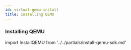 ```yaml
---
id: virtual-qemu-install
title: Installing QEMU
---
```


### Installing QEMU

import InstallQEMU from '../../partials/install-qemu-sdk.md'

<InstallQEMU/>
